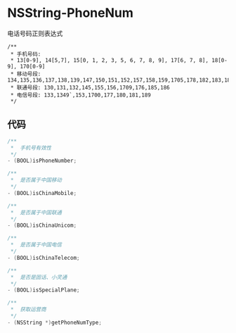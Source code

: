 # NSString-PhoneNum
电话号码正则表达式

    /**
     * 手机号码:
     * 13[0-9], 14[5,7], 15[0, 1, 2, 3, 5, 6, 7, 8, 9], 17[6, 7, 8], 18[0-9], 170[0-9]
     * 移动号段: 134,135,136,137,138,139,147,150,151,152,157,158,159,1705,178,182,183,184,187,188
     * 联通号段: 130,131,132,145,155,156,1709,176,185,186
     * 电信号段: 133,1349`,153,1700,177,180,181,189
     */

## 代码

``` swift
/**
 *  手机号有效性
 */
- (BOOL)isPhoneNumber;

/**
 *  是否属于中国移动
 */
- (BOOL)isChinaMobile;

/**
 *  是否属于中国联通
 */
- (BOOL)isChinaUnicom;

/**
 *  是否属于中国电信
 */
- (BOOL)isChinaTelecom;

/**
 *  是否是固话、小灵通
 */
- (BOOL)isSpecialPlane;

/**
 *  获取运营商
 */
- (NSString *)getPhoneNumType;
```

